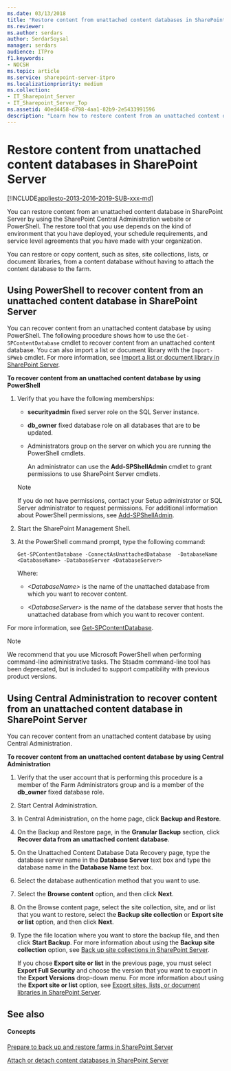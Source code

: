 ```yaml
---
ms.date: 03/13/2018
title: "Restore content from unattached content databases in SharePoint Server"
ms.reviewer: 
ms.author: serdars
author: SerdarSoysal
manager: serdars
audience: ITPro
f1.keywords:
- NOCSH
ms.topic: article
ms.service: sharepoint-server-itpro
ms.localizationpriority: medium
ms.collection:
- IT_Sharepoint_Server
- IT_Sharepoint_Server_Top
ms.assetid: 40ed4458-d798-4aa1-82b9-2e5433991596
description: "Learn how to restore content from an unattached content database in SharePoint Server."
---
```


# Restore content from unattached content databases in SharePoint Server

[!INCLUDE[appliesto-2013-2016-2019-SUB-xxx-md](../includes/appliesto-2013-2016-2019-SUB-xxx-md.md)]
  
You can restore content from an unattached content database in SharePoint Server by using the SharePoint Central Administration website or PowerShell. The restore tool that you use depends on the kind of environment that you have deployed, your schedule requirements, and service level agreements that you have made with your organization.
  
You can restore or copy content, such as sites, site collections, lists, or document libraries, from a content database without having to attach the content database to the farm.
  
    
## Using PowerShell to recover content from an unattached content database in SharePoint Server
<a name="proc1"> </a>

You can recover content from an unattached content database by using PowerShell. The following procedure shows how to use the  `Get-SPContentDatabase` cmdlet to recover content from an unattached content database. You can also import a list or document library with the  `Import-SPWeb` cmdlet. For more information, see [Import a list or document library in SharePoint Server](import-a-list-or-document-library.md).
  
 **To recover content from an unattached content database by using PowerShell**
  
1. Verify that you have the following memberships:
    
   - **securityadmin** fixed server role on the SQL Server instance. 
    
   - **db_owner** fixed database role on all databases that are to be updated. 
    
   - Administrators group on the server on which you are running the PowerShell cmdlets.
    
     An administrator can use the **Add-SPShellAdmin** cmdlet to grant permissions to use SharePoint Server cmdlets. 
    
    > [!NOTE]
    > If you do not have permissions, contact your Setup administrator or SQL Server administrator to request permissions. For additional information about PowerShell permissions, see [Add-SPShellAdmin](/powershell/module/sharepoint-server/Add-SPShellAdmin?view=sharepoint-ps&preserve-view=true). 
  
2. Start the SharePoint Management Shell.
    
3. At the PowerShell command prompt, type the following command:
    
   ```
   Get-SPContentDatabase -ConnectAsUnattachedDatabase  -DatabaseName <DatabaseName> -DatabaseServer <DatabaseServer>
   ```

    Where:
    
   -  _\<DatabaseName\>_ is the name of the unattached database from which you want to recover content. 
    
   -  _\<DatabaseServer\>_ is the name of the database server that hosts the unattached database from which you want to recover content. 
    
For more information, see [Get-SPContentDatabase](/powershell/module/sharepoint-server/Get-SPContentDatabase?view=sharepoint-ps&preserve-view=true).
  
> [!NOTE]
> We recommend that you use Microsoft PowerShell when performing command-line administrative tasks. The Stsadm command-line tool has been deprecated, but is included to support compatibility with previous product versions. 
  
## Using Central Administration to recover content from an unattached content database in SharePoint Server
<a name="proc2"> </a>

You can recover content from an unattached content database by using Central Administration.
  
 **To recover content from an unattached content database by using Central Administration**
  
1. Verify that the user account that is performing this procedure is a member of the Farm Administrators group and is a member of the **db_owner** fixed database role. 
    
2. Start Central Administration.
    
3. In Central Administration, on the home page, click **Backup and Restore**.
    
4. On the Backup and Restore page, in the **Granular Backup** section, click **Recover data from an unattached content database**.
    
5. On the Unattached Content Database Data Recovery page, type the database server name in the **Database Server** text box and type the database name in the **Database Name** text box. 
    
6. Select the database authentication method that you want to use.
    
7. Select the **Browse content** option, and then click **Next**.
    
8. On the Browse content page, select the site collection, site, and or list that you want to restore, select the **Backup site collection** or **Export site or list** option, and then click **Next**.
    
9. Type the file location where you want to store the backup file, and then click **Start Backup**. For more information about using the **Backup site collection** option, see [Back up site collections in SharePoint Server](back-up-site-collections.md).
    
    If you chose **Export site or list** in the previous page, you must select **Export Full Security** and choose the version that you want to export in the **Export Versions** drop-down menu. For more information about using the **Export site or list** option, see [Export sites, lists, or document libraries in SharePoint Server](export-a-site-list-or-document-library.md).
    
## See also
<a name="proc2"> </a>

#### Concepts

[Prepare to back up and restore farms in SharePoint Server](prepare-to-back-up-and-restore.md)
  
[Attach or detach content databases in SharePoint Server](attach-or-detach-content-databases.md)


